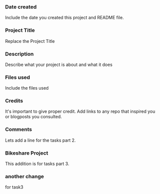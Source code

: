 ### Date created
Include the date you created this project and README file.

### Project Title
Replace the Project Title

### Description
Describe what your project is about and what it does

### Files used
Include the files used

### Credits
It's important to give proper credit. Add links to any repo that inspired you or blogposts you consulted.

### Comments
Lets add a line for the tasks part 2.

### Bikeshare Project 
This addition is for tasks part 3.

### another change
for task3
